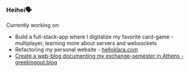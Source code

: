 ### Heihei🗣

Currently working on:
- Build a full-stack-app where I digitalize my favorite card-game - multiplayer, learning more about servers and websockets
- Refactoring my personal website -  <a href="https://www.helloklara.com">helloklara.com
- Create a web-blog documenting my exchange-semester in Athens -  <a href="https://greekingout.blog">greekingout.blog

<!--
**klarawust/klarawust** is a ✨ _special_ ✨ repository because its `README.md` (this file) appears on your GitHub profile.

Here are some ideas to get you started:

- 🔭 I’m currently working on ...
- 🌱 I’m currently learning ...
- 👯 I’m looking to collaborate on ...
- 🤔 I’m looking for help with ...
- 💬 Ask me about ...
- 📫 How to reach me: ...
- 😄 Pronouns: ...
- ⚡ Fun fact: ...
-->
